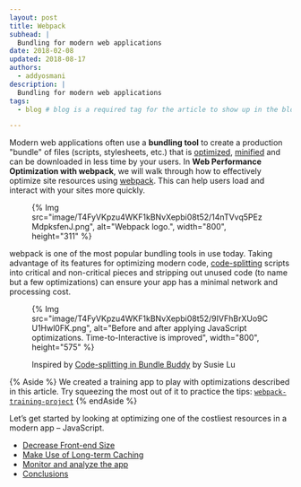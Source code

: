 ```yaml
---
layout: post
title: Webpack
subhead: |
  Bundling for modern web applications
date: 2018-02-08 
updated: 2018-08-17 
authors:
  - addyosmani
description: |
  Bundling for modern web applications
tags:
  - blog # blog is a required tag for the article to show up in the blog.

---
```


Modern web applications often use a **bundling tool** to create a production
"bundle" of files (scripts, stylesheets, etc.) that is
[optimized](https://developers.google.com/web/fundamentals/performance/optimizing-content-efficiency/javascript-startup-optimization),
[minified](https://developers.google.com/web/fundamentals/performance/optimizing-content-efficiency/optimize-encoding-and-transfer)
and can be downloaded in less time by your users. In **Web Performance
Optimization with webpack**, we will walk through how to effectively optimize
site resources using [webpack](https://webpack.js.org/). This can help users
load and interact with your sites more quickly.

<figure>
  {% Img src="image/T4FyVKpzu4WKF1kBNvXepbi08t52/14nTVvq5PEzMdpksfenJ.png", alt="Webpack logo.", width="800", height="311" %}
</figure>

webpack is one of the most popular bundling tools in use today. Taking advantage
of its features for optimizing modern code,
[code-splitting](https://developers.google.com/web/fundamentals/performance/webpack/use-long-term-caching#lazy-loading)
scripts into critical and non-critical pieces and stripping out unused code (to
name but a few optimizations) can ensure your app has a minimal network and
processing cost.

<figure>
    {% Img src="image/T4FyVKpzu4WKF1kBNvXepbi08t52/9IVFhBrXUo9CU1Hwl0FK.png", alt="Before and after applying JavaScript
  optimizations. Time-to-Interactive is improved", width="800", height="575" %}
  <p>Inspired by <a href="http://www.susielu.com/data-viz/bundle-buddy">
    Code-splitting in Bundle Buddy</a> by Susie Lu</p>
</figure>

{% Aside %}
We created a training app to play with optimizations described in this
article. Try squeezing the most out of it to practice the tips:
[`webpack-training-project`](https://github.com/GoogleChromeLabs/webpack-training-project)
{% endAside %}

Let’s get started by looking at optimizing one of the costliest resources in a
modern app – JavaScript.

* [Decrease Front-end
  Size](/web/fundamentals/performance/webpack/decrease-frontend-size)
* [Make Use of Long-term
  Caching](/web/fundamentals/performance/webpack/use-long-term-caching)
* [Monitor and analyze the
  app](/web/fundamentals/performance/webpack/monitor-and-analyze)
* [Conclusions](https://developers.google.com//web/fundamentals/performance/webpack/conclusion)


